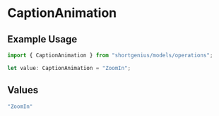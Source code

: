 # CaptionAnimation

## Example Usage

```typescript
import { CaptionAnimation } from "shortgenius/models/operations";

let value: CaptionAnimation = "ZoomIn";
```

## Values

```typescript
"ZoomIn"
```